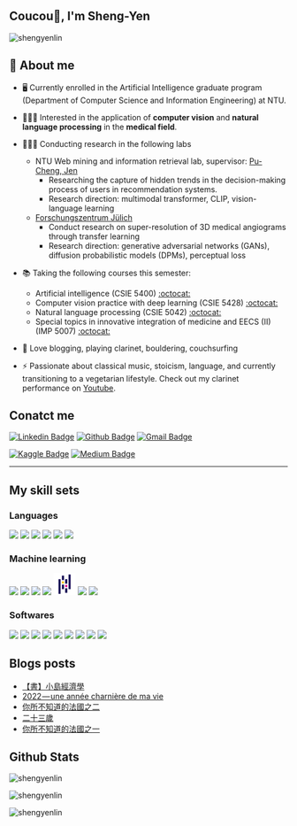 ## Coucou👋, I'm Sheng-Yen

<p align="left"> <img src="https://komarev.com/ghpvc/?username=shengyenlin&label=Profile%20views&color=0e75b6&style=flat" alt="shengyenlin" /> </p>

## :book: About me

- 🖥 Currently enrolled in the Artificial Intelligence graduate program (Department of Computer Science and Information Engineering) at NTU.
- 🧑🏼‍💻 Interested in the application of **computer vision** and **natural language processing** in the **medical field**.

- 🧑🏼‍🔬 Conducting research in the following labs
    - NTU Web mining and information retrieval lab, supervisor: [Pu-Cheng, Jen](https://www.csie.ntu.edu.tw/~pjcheng/)
        - Researching the capture of hidden trends in the decision-making process of users in recommendation systems.
        - Research direction: multimodal transformer, CLIP, vision-language learning
    - [Forschungszentrum Jülich](https://www.fz-juelich.de/de)
        - Conduct research on super-resolution of 3D medical angiograms through transfer learning
        - Research direction: generative adversarial
networks (GANs), diffusion probabilistic models (DPMs),  perceptual loss

- 📚 Taking the following courses this semester:
    - Artificial intelligence (CSIE 5400) [:octocat:](https://github.com/shengyenlin/Artificial-Intelligence-2023-Spring)
    - Computer vision practice with deep learning (CSIE 5428) [:octocat:](https://github.com/shengyenlin/Computer-vision-practice-with-deep-learning-2023-Spring)
    - Natural language processing (CSIE 5042) [:octocat:](https://github.com/shengyenlin/Natural-Language-Processing-2023-Spring)
    - Special topics in innovative integration of
medicine and EECS (II) (IMP 5007) [:octocat:](https://github.com/shengyenlin/MEDEECS-II-2023-Spring)
- 💫 Love blogging, playing clarinet, bouldering, couchsurfing 

- ⚡ Passionate about classical music, stoicism, language, and currently transitioning to a vegetarian lifestyle. Check out my clarinet performance on [Youtube](https://www.youtube.com/playlist?list=PLhyJ8UTuqvF6Imd5iRL9TFxVs2-0tzpxE).

## Conatct me



[![Linkedin Badge](https://img.shields.io/badge/-shangyenglin-0072b1?style=flat&logo=Linkedin&logoColor=white&link=https://www.linkedin.com/in/shangyenglin/)](https://www.linkedin.com/in/shangyenglin/) 
[![Github Badge](https://img.shields.io/badge/-shengyenlin-grey?style=flat&logo=github&logoColor=white&link=https://github.com/shengyenlin/)](https://www.github.com/shengyenlin/) 
[![Gmail Badge](https://img.shields.io/badge/-shengyenlin0501@gmail.com-c14438?style=flat&logo=Gmail&logoColor=white&link=mailto:shengyenlin0501@gmail.com)](mailto:shengyenlin0501@gmail.com)

[![Kaggle Badge](https://img.shields.io/badge/kaggle-%2344BAE8.svg?&style=for-the-badge&logo=kaggle&logoColor=white)](https://www.kaggle.com/martinshengyenlin)
[![Medium Badge](https://img.shields.io/badge/medium-%23292929.svg?&style=for-the-badge&logo=medium&logoColor=white)](https://medium.com/martins-blog)

---

## My skill sets  

### Languages
<code><img height="40" src="https://profilinator.rishav.dev/skills-assets/c-original.svg"></code>
<code><img height="40" src="https://profilinator.rishav.dev/skills-assets/cplusplus-original.svg"></code>
<code><img height="40" src="https://profilinator.rishav.dev/skills-assets/python-original.svg"></code>
<code><img height="40" src="https://profilinator.rishav.dev/skills-assets/r.svg"></code>
<code><img height="40" src="https://profilinator.rishav.dev/skills-assets/mysql-original-wordmark.svg"></code>
<code><img height="40" src="https://profilinator.rishav.dev/skills-assets/postgresql-original-wordmark.svg"></code>

### Machine learning

<code><img height="40" src="https://profilinator.rishav.dev/skills-assets/opencv-icon.svg"></code>
<code><img height="40" src="https://profilinator.rishav.dev/skills-assets/keras.png"></code>
<code><img height="40" src="https://profilinator.rishav.dev/skills-assets/tensorflow-icon.svg"></code>
<code><img height="40" src="https://profilinator.rishav.dev/skills-assets/pytorch-icon.svg"></code>
<code><img height="40" src="https://raw.githubusercontent.com/devicons/devicon/2ae2a900d2f041da66e950e4d48052658d850630/icons/pandas/pandas-original.svg"></code>
<code><img height="40" src="https://upload.wikimedia.org/wikipedia/commons/0/05/Scikit_learn_logo_small.svg"></code>
<code><img height="40" src="https://seaborn.pydata.org/_images/logo-mark-lightbg.svg"></code>

### Softwares

<code><img height="40" src="https://profilinator.rishav.dev/skills-assets/microsoft_azure-icon.svg"></code>
<code><img height="40" src="https://profilinator.rishav.dev/skills-assets/linux-original.svg"></code>
<code><img height="40" src="https://profilinator.rishav.dev/skills-assets/docker-original-wordmark.svg"></code>
<code><img height="40" src="https://profilinator.rishav.dev/skills-assets/google_cloud-icon.svg"></code>
<code><img height="40" src="https://profilinator.rishav.dev/skills-assets/apache_hadoop-icon.svg"></code>
<code><img height="40" src="https://profilinator.rishav.dev/skills-assets/amazonwebservices-original-wordmark.svg"></code>
<code><img height="40" src="https://profilinator.rishav.dev/skills-assets/git-scm-icon.svg"></code>
<code><img height="40" src="https://profilinator.rishav.dev/skills-assets/powershell.png"></code>
<code><img height="40" src="https://profilinator.rishav.dev/skills-assets/gnu_bash-icon.svg"></code>

## Blogs posts
<!-- BLOG-POST-LIST:START -->
- [【書】小島經濟學](https://medium.com/martins-blog/%E6%9B%B8-%E5%B0%8F%E5%B3%B6%E7%B6%93%E6%BF%9F%E5%AD%B8-64b269e077c5?source=rss-21598c897135------2)
- [2022 — une année charnière de ma vie](https://medium.com/martins-blog/2022-une-ann%C3%A9e-charni%C3%A8re-de-ma-vie-2251df83afff?source=rss-21598c897135------2)
- [你所不知道的法國之二](https://medium.com/martins-blog/%E4%BD%A0%E6%89%80%E4%B8%8D%E7%9F%A5%E9%81%93%E7%9A%84%E6%B3%95%E5%9C%8B%E4%B9%8B%E4%BA%8C-ed93376975b4?source=rss-21598c897135------2)
- [二十三歲](https://medium.com/martins-blog/%E4%BA%8C%E5%8D%81%E4%B8%89%E6%AD%B2-c4088e3ada54?source=rss-21598c897135------2)
- [你所不知道的法國之一](https://medium.com/martins-blog/les-choses-int%C3%A9ressantes-un-96c3a7cec690?source=rss-21598c897135------2)
<!-- BLOG-POST-LIST:END -->

## Github Stats
<p><img src="https://github-readme-stats.vercel.app/api/top-langs?username=shengyenlin&show_icons=true&locale=en&layout=compact" alt="shengyenlin" />


<p><img src="https://github-readme-stats.vercel.app/api?username=shengyenlin&show_icons=true&locale=en" alt="shengyenlin"/>

<p><img src="https://github-readme-streak-stats.herokuapp.com/?user=shengyenlin&" alt="shengyenlin"/>

